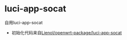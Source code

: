 # luci-app-socat

自用luci-app-socat

* 初始化代码来自[Lienol/openwrt-package/luci-app-socat](https://github.com/Lienol/openwrt-package/tree/main/luci-app-socat)